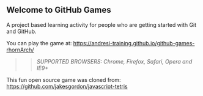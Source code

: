 ## Welcome to GitHub Games

A project based learning activity for people who are getting started with Git and GitHub.

You can play the game at: https://andresi-training.github.io/github-games-rhornArch/

>> _*SUPPORTED BROWSERS*: Chrome, Firefox, Safari, Opera and IE9+_

This fun open source game was cloned from: https://github.com/jakesgordon/javascript-tetris
